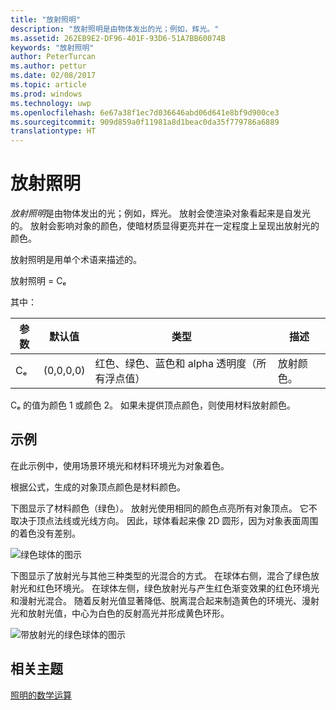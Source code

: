 ```yaml
---
title: "放射照明"
description: "放射照明是由物体发出的光；例如，辉光。"
ms.assetid: 262EB9E2-DF96-401F-93D6-51A7BB60074B
keywords: "放射照明"
author: PeterTurcan
ms.author: pettur
ms.date: 02/08/2017
ms.topic: article
ms.prod: windows
ms.technology: uwp
ms.openlocfilehash: 6e67a38f1ec7d036646abd06d641e8bf9d900ce3
ms.sourcegitcommit: 909d859a0f11981a8d1beac0da35f779786a6889
translationtype: HT
---
```

# <a name="emissive-lighting"></a>放射照明


*放射照明*是由物体发出的光；例如，辉光。 放射会使渲染对象看起来是自发光的。 放射会影响对象的颜色，使暗材质显得更亮并在一定程度上呈现出放射光的颜色。

放射照明是用单个术语来描述的。

放射照明 = Cₑ

其中：

| 参数 | 默认值 | 类型                                                                 | 描述     |
|-----------|---------------|----------------------------------------------------------------------|-----------------|
| Cₑ        | (0,0,0,0)     | 红色、绿色、蓝色和 alpha 透明度（所有浮点值） | 放射颜色。 |

 

Cₑ 的值为颜色 1 或颜色 2。 如果未提供顶点颜色，则使用材料放射颜色。

## <a name="span-idexamplespanspan-idexamplespanspan-idexamplespanexample"></a><span id="Example"></span><span id="example"></span><span id="EXAMPLE"></span>示例


在此示例中，使用场景环境光和材料环境光为对象着色。

根据公式，生成的对象顶点颜色是材料颜色。

下图显示了材料颜色（绿色）。 放射光使用相同的颜色点亮所有对象顶点。 它不取决于顶点法线或光线方向。 因此，球体看起来像 2D 圆形，因为对象表面周围的着色没有差别。

![绿色球体的图示](images/lighte.jpg)

下图显示了放射光与其他三种类型的光混合的方式。 在球体右侧，混合了绿色放射光和红色环境光。 在球体左侧，绿色放射光与产生红色渐变效果的红色环境光和漫射光混合。 随着反射光值显著降低、脱离混合起来制造黄色的环境光、漫射光和放射光值，中心为白色的反射高光并形成黄色环形。

![带放射光的绿色球体的图示](images/lightadse.jpg)

## <a name="span-idrelated-topicsspanrelated-topics"></a><span id="related-topics"></span>相关主题


[照明的数学运算](mathematics-of-lighting.md)

 

 




